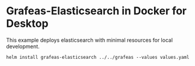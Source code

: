 # Grafeas-Elasticsearch in Docker for Desktop

This example deploys elasticsearch with minimal resources for local development.

```
helm install grafeas-elasticsearch ../../grafeas --values values.yaml
```